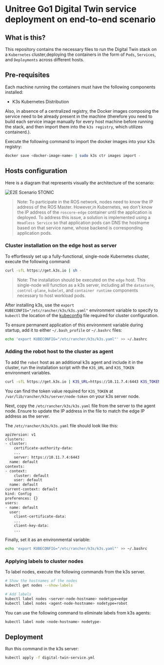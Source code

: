 # Unitree Go1 Digital Twin service deployment on end-to-end scenario

## What is this?

This repository contains the necessary files to run the Digital Twin stack on a `Kubernetes` cluster,deploying the containers in the form of `Pods`, `Services`, and `Deployments` across different hosts.

## Pre-requisites

Each machine running the containers must have the following components installed: 
* K3s Kubernetes Distribution

Also, in absence of a centralized registry, the Docker images composing the service need to be already present in the machine (therefore you need to build each service image manually for every host machine before running the stack, and then import them into the `k3s registry`, which utilizes containerd.). 

Execute the following command to import the docker images into your k3s registry:
```bash
docker save <docker-image-name> | sudo k3s ctr images import -
```

## Hosts configuration

Here is a diagram that represents visually the architecture of the scenario:

![E2E Scenario 5TONIC](../../images/k3s-cluster-config.png)

> Note: To participate in the ROS network, nodes need to know the IP address of the ROS Master. However,in Kubernetes, we don't know the IP address of the `roscore-edge` container until the application is deployed. To address this issue, a solution is implemented using a `Headless Service` so that application pods can DNS the hostname based on that service name, whose backend is corresponding application pods.

### Cluster installation on the edge host as server

To effortlessly set up a fully-functional, single-node Kubernetes cluster, execute the following command:
```bash
curl -sfL https://get.k3s.io | sh -
```

> Note: The installation should be executed on the `edge` host. This single-node will function as a k3s server, including all the `datastore`, `control-plane`, `kubelet`, and `container runtime` components necessary to host workload pods. 

After installing k3s, use the `export KUBECONFIG="/etc/rancher/k3s/k3s.yaml"` environment variable to specify to `kubectl` the location of the [kubeconfig](https://kubernetes.io/docs/concepts/configuration/organize-cluster-access-kubeconfig/) file required for cluster configuration.

To ensure permanent application of this environment variable during startup, add it to either `~/.bash_profile` or `~/.bashrc` files:
```bash
echo 'export KUBECONFIG="/etc/rancher/k3s/k3s.yaml"' >> ~/.bashrc
```

### Adding the robot host to the cluster as agent

To add the `robot` host as an additional k3s agent and include it in the cluster, run the installation script with the `K3S_URL` and `K3S_TOKEN` environment variables. 

```bash
curl -sfL https://get.k3s.io | K3S_URL=https://10.11.7.4:6443 K3S_TOKEN=<token> sh -
```

You can find the token value required for `K3S_TOKEN` at `/var/lib/rancher/k3s/server/node-token` on your k3s server node.

Next, copy the `/etc/rancher/k3s/k3s.yaml` file from the server to the agent node. Ensure to update the IP address in the file to match the edge IP address as the server.

The `/etc/rancher/k3s/k3s.yaml` file should look like this:
```bash
apiVersion: v1
clusters:
- cluster:
    certificate-authority-data: 
    ...
    server: https://10.11.7.4:6443
  name: default
contexts:
- context:
    cluster: default
    user: default
  name: default
current-context: default
kind: Config
preferences: {}
users:
- name: default
  user:
    client-certificate-data: 
    ...
    client-key-data:
    ...
```

Finally, set it as an environmental variable:
```bash
echo 'export KUBECONFIG="/etc/rancher/k3s/k3s.yaml"' >> ~/.bashrc
```

### Applying labels to cluster nodes

To label nodes, execute the following commands from the k3s server. 
```bash
# Show the hostnames of the nodes
kubectl get nodes --show-labels

# Add labels
kubectl label nodes <server-node-hostname> nodetype=edge
kubectl label nodes <agent-node-hostname> nodetype=robot
```

You can use the following command to eliminate labels from k3s agents:
```bash
kubectl label node <node-hostname> nodetype-
```

## Deployment

Run this command in the k3s server: 
```bash
kubectl apply -f digital-twin-service.yml
```







